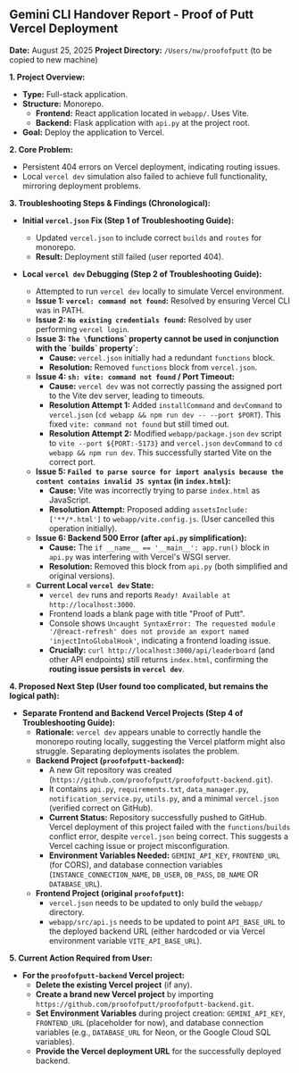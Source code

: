 ## Gemini CLI Handover Report - Proof of Putt Vercel Deployment

**Date:** August 25, 2025
**Project Directory:** `/Users/nw/proofofputt` (to be copied to new machine)

**1. Project Overview:**
*   **Type:** Full-stack application.
*   **Structure:** Monorepo.
    *   **Frontend:** React application located in `webapp/`. Uses Vite.
    *   **Backend:** Flask application with `api.py` at the project root.
*   **Goal:** Deploy the application to Vercel.

**2. Core Problem:**
*   Persistent 404 errors on Vercel deployment, indicating routing issues.
*   Local `vercel dev` simulation also failed to achieve full functionality, mirroring deployment problems.

**3. Troubleshooting Steps & Findings (Chronological):**

*   **Initial `vercel.json` Fix (Step 1 of Troubleshooting Guide):**
    *   Updated `vercel.json` to include correct `builds` and `routes` for monorepo.
    *   **Result:** Deployment still failed (user reported 404).

*   **Local `vercel dev` Debugging (Step 2 of Troubleshooting Guide):**
    *   Attempted to run `vercel dev` locally to simulate Vercel environment.
    *   **Issue 1: `vercel: command not found`:** Resolved by ensuring Vercel CLI was in PATH.
    *   **Issue 2: `No existing credentials found`:** Resolved by user performing `vercel login`.
    *   **Issue 3: `The \`functions\` property cannot be used in conjunction with the \`builds\` property`:**
        *   **Cause:** `vercel.json` initially had a redundant `functions` block.
        *   **Resolution:** Removed `functions` block from `vercel.json`.
    *   **Issue 4: `sh: vite: command not found` / Port Timeout:**
        *   **Cause:** `vercel dev` was not correctly passing the assigned port to the Vite dev server, leading to timeouts.
        *   **Resolution Attempt 1:** Added `installCommand` and `devCommand` to `vercel.json` (`cd webapp && npm run dev -- --port $PORT`). This fixed `vite: command not found` but still timed out.
        *   **Resolution Attempt 2:** Modified `webapp/package.json` `dev` script to `vite --port ${PORT:-5173}` and `vercel.json` `devCommand` to `cd webapp && npm run dev`. This successfully started Vite on the correct port.
    *   **Issue 5: `Failed to parse source for import analysis because the content contains invalid JS syntax` (in `index.html`):**
        *   **Cause:** Vite was incorrectly trying to parse `index.html` as JavaScript.
        *   **Resolution Attempt:** Proposed adding `assetsInclude: ['**/*.html']` to `webapp/vite.config.js`. (User cancelled this operation initially).
    *   **Issue 6: Backend 500 Error (after `api.py` simplification):**
        *   **Cause:** The `if __name__ == '__main__': app.run()` block in `api.py` was interfering with Vercel's WSGI server.
        *   **Resolution:** Removed this block from `api.py` (both simplified and original versions).
    *   **Current Local `vercel dev` State:**
        *   `vercel dev` runs and reports `Ready! Available at http://localhost:3000`.
        *   Frontend loads a blank page with title "Proof of Putt".
        *   Console shows `Uncaught SyntaxError: The requested module '/@react-refresh' does not provide an export named 'injectIntoGlobalHook'`, indicating a frontend loading issue.
        *   **Crucially:** `curl http://localhost:3000/api/leaderboard` (and other API endpoints) still returns `index.html`, confirming the **routing issue persists in `vercel dev`**.

**4. Proposed Next Step (User found too complicated, but remains the logical path):**

*   **Separate Frontend and Backend Vercel Projects (Step 4 of Troubleshooting Guide):**
    *   **Rationale:** `vercel dev` appears unable to correctly handle the monorepo routing locally, suggesting the Vercel platform might also struggle. Separating deployments isolates the problem.
    *   **Backend Project (`proofofputt-backend`):**
        *   A new Git repository was created (`https://github.com/proofofputt/proofofputt-backend.git`).
        *   It contains `api.py`, `requirements.txt`, `data_manager.py`, `notification_service.py`, `utils.py`, and a minimal `vercel.json` (verified correct on GitHub).
        *   **Current Status:** Repository successfully pushed to GitHub. Vercel deployment of this project failed with the `functions`/`builds` conflict error, despite `vercel.json` being correct. This suggests a Vercel caching issue or project misconfiguration.
        *   **Environment Variables Needed:** `GEMINI_API_KEY`, `FRONTEND_URL` (for CORS), and database connection variables (`INSTANCE_CONNECTION_NAME`, `DB_USER`, `DB_PASS`, `DB_NAME` OR `DATABASE_URL`).
    *   **Frontend Project (original `proofofputt`):**
        *   `vercel.json` needs to be updated to only build the `webapp/` directory.
        *   `webapp/src/api.js` needs to be updated to point `API_BASE_URL` to the deployed backend URL (either hardcoded or via Vercel environment variable `VITE_API_BASE_URL`).

**5. Current Action Required from User:**

*   **For the `proofofputt-backend` Vercel project:**
    *   **Delete the existing Vercel project** (if any).
    *   **Create a brand new Vercel project** by importing `https://github.com/proofofputt/proofofputt-backend.git`.
    *   **Set Environment Variables** during project creation: `GEMINI_API_KEY`, `FRONTEND_URL` (placeholder for now), and database connection variables (e.g., `DATABASE_URL` for Neon, or the Google Cloud SQL variables).
    *   **Provide the Vercel deployment URL** for the successfully deployed backend.
